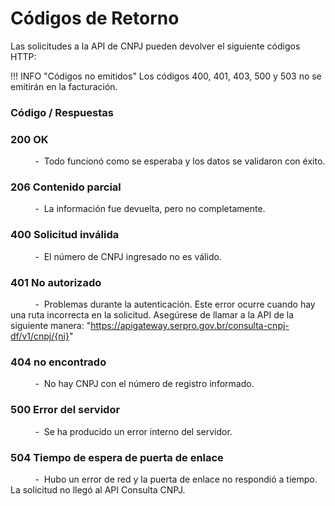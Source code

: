 # Códigos de Retorno

Las solicitudes a la API de CNPJ pueden devolver el siguiente códigos HTTP:

!!! INFO "Códigos no emitidos"
    Los códigos 400, 401, 403, 500 y 503 no se emitirán en la facturación.

### Código / Respuestas
### 200	OK  
&nbsp;&nbsp;&nbsp;&nbsp;&nbsp;&nbsp;&nbsp;&nbsp;&nbsp;&nbsp;-&nbsp;&nbsp;Todo funcionó como se esperaba y los datos se validaron con éxito.  

### 206 Contenido parcial
&nbsp;&nbsp;&nbsp;&nbsp;&nbsp;&nbsp;&nbsp;&nbsp;&nbsp;&nbsp;-&nbsp;&nbsp;La información fue devuelta, pero no completamente.

### 400 Solicitud inválida
&nbsp;&nbsp;&nbsp;&nbsp;&nbsp;&nbsp;&nbsp;&nbsp;&nbsp;&nbsp;-&nbsp;&nbsp;El número de CNPJ ingresado no es válido.

### 401 No autorizado
&nbsp;&nbsp;&nbsp;&nbsp;&nbsp;&nbsp;&nbsp;&nbsp;&nbsp;&nbsp;-&nbsp;&nbsp;Problemas durante la autenticación.
Este error ocurre cuando hay una ruta incorrecta en la solicitud. Asegúrese de llamar a la API de la siguiente manera: "https://apigateway.serpro.gov.br/consulta-cnpj-df/v1/cnpj/{ni}"

### 404 no encontrado
&nbsp;&nbsp;&nbsp;&nbsp;&nbsp;&nbsp;&nbsp;&nbsp;&nbsp;&nbsp;-&nbsp;&nbsp;No hay CNPJ con el número de registro informado.

### 500 Error del servidor
&nbsp;&nbsp;&nbsp;&nbsp;&nbsp;&nbsp;&nbsp;&nbsp;&nbsp;&nbsp;-&nbsp;&nbsp;Se ha producido un error interno del servidor.

### 504 Tiempo de espera de puerta de enlace
&nbsp;&nbsp;&nbsp;&nbsp;&nbsp;&nbsp;&nbsp;&nbsp;&nbsp;&nbsp;-&nbsp;&nbsp;Hubo un error de red y la puerta de enlace no respondió a tiempo. La solicitud no llegó al API Consulta CNPJ.

<br/>